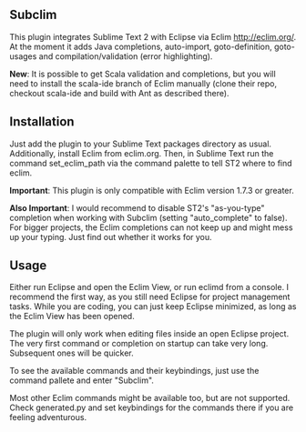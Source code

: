Subclim
-------

This plugin integrates Sublime Text 2 with Eclipse via Eclim http://eclim.org/.
At the moment it adds Java completions, auto-import, goto-definition, goto-usages and compilation/validation (error highlighting).

**New**: It is possible to get Scala validation and completions, but you will need to install
the scala-ide branch of Eclim manually (clone their repo, checkout scala-ide and build with Ant as described there).

Installation
-----------

Just add the plugin to your Sublime Text packages directory as usual.
Additionally, install Eclim from eclim.org. Then, in Sublime Text run the command set_eclim_path
via the command palette to tell ST2 where to find eclim.

**Important**: This plugin is only compatible with Eclim version 1.7.3 or greater.

**Also Important**: I would recommend to disable ST2's "as-you-type" completion when working with Subclim (setting "auto_complete" to false). For bigger projects, the Eclim completions can not keep up and might mess up your typing. Just find out whether it works for you.

Usage
-----

Either run Eclipse and open the Eclim View, or run eclimd from a console.
I recommend the first way, as you still need Eclipse for project management tasks. While you are coding, you can just keep Eclipse minimized, as long as the Eclim View has been opened.

The plugin will only work when editing files inside an open Eclipse project.
The very first command or completion on startup can take very long. Subsequent ones will be quicker.

To see the available commands and their keybindings, just use the command pallete and
enter "Subclim".

Most other Eclim commands might be available too, but are not supported. Check generated.py and set keybindings for the commands there if you are feeling adventurous.

